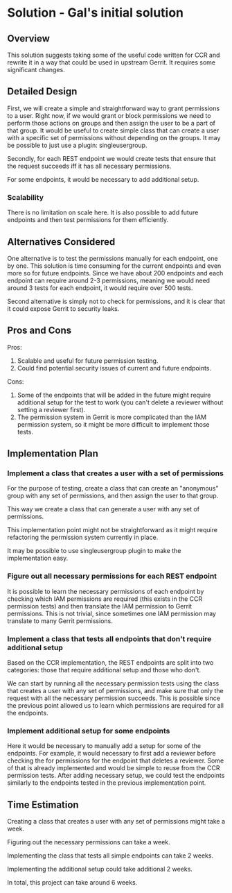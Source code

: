 # Solution - Gal's initial solution

## <a id="overview"> Overview

This solution suggests taking some of the useful code written for CCR and rewrite
it in a way that could be used in upstream Gerrit. It requires some significant
changes.

## <a id="detailed-design"> Detailed Design

First, we will create a simple and straightforward way to grant permissions to
a user. Right now, if we would grant or block permissions we need to perform
those actions on groups and then assign the user to be a part of that group. It
would be useful to create simple class that can create a user with a specific set
of permissions without depending on the groups. It may be possible to just use
a plugin: singleusergroup.

Secondly, for each REST endpoint we would create tests that ensure that the
request succeeds iff it has all necessary permissions.

For some endpoints, it would be necessary to add additional setup.

### <a id="scalability"> Scalability

There is no limitation on scale here. It is also possible to add future endpoints
and then test permissions for them efficiently.

## <a id="alternatives-considered"> Alternatives Considered

One alternative is to test the permissions manually for each endpoint, one by one.
This solution is time consuming for the current endpoints and even more so for
future endpoints. Since we have about 200 endpoints and each endpoint can require
around 2-3 permissions, meaning we would need around 3 tests for each endpoint,
it would require over 500 tests.

Second alternative is simply not to check for permissions, and it is clear that
it could expose Gerrit to security leaks.

## <a id="pros-and-cons"> Pros and Cons

Pros:

1. Scalable and useful for future permission testing.
2. Could find potential security issues of current and future endpoints.

Cons:

1. Some of the endpoints that will be added in the future might require additional
setup for the test to work (you can't delete a reviewer without setting a reviewer
first).
2. The permission system in Gerrit is more complicated than the IAM permission
system, so it might be more difficult to implement those tests.

## <a id="implementation-plan"> Implementation Plan

### Implement a class that creates a user with a set of permissions

For the purpose of testing, create a class that can create an "anonymous" group
with any set of permissions, and then assign the user to that group.

This way we create a class that can generate a user with any set of permissions.

This implementation point might not be straightforward as it might require
refactoring the permission system currently in place.

It may be possible to use singleusergroup plugin to make the implementation easy.

### Figure out all necessary permissions for each REST endpoint

It is possible to learn the necessary permissions of each endpoint by checking
which IAM permissions are required (this exists in the CCR permission tests) and
then translate the IAM permission to Gerrit permissions. This is not trivial,
since sometimes one IAM permission may translate to many Gerrit permissions.

### Implement a class that tests all endpoints that don't require additional setup

Based on the CCR implementation, the REST endpoints are split into two
categories: those that require additional setup and those who don't.

We can start by running all the necessary permission tests using the class that
creates a user with any set of permissions, and make sure that only the request
with all the necessary permission succeeds. This is possible since the previous
point allowed us to learn which permissions are required for all the endpoints.

### Implement additional setup for some endpoints

Here it would be necessary to manually add a setup for some of the endpoints.
For example, it would necessary to first add a reviewer before checking the for
permissions for the endpoint that deletes a reviewer. Some of that is already
implemented and would be simple to reuse from the CCR permission tests.
After adding necessary setup, we could test the endpoints similarly to the
endpoints tested in the previous implementation point.

## <a id="time-estimation"> Time Estimation

Creating a class that creates a user with any set of permissions might take a week.

Figuring out the necessary permissions can take a week.

Implementing the class that tests all simple endpoints can take 2 weeks.

Implementing the additional setup could take additional 2 weeks.

In total, this project can take around 6 weeks.
